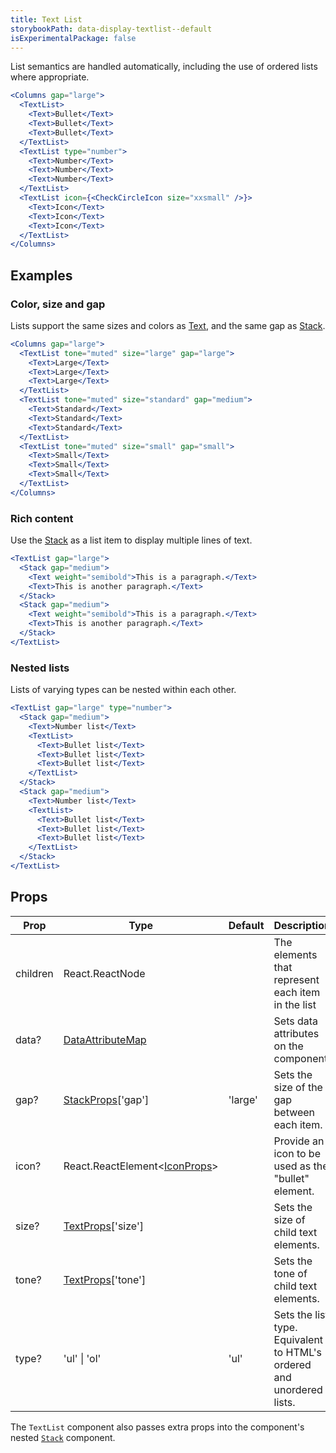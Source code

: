 ```yaml
---
title: Text List
storybookPath: data-display-textlist--default
isExperimentalPackage: false
---
```


List semantics are handled automatically, including the use of ordered lists
where appropriate.

```jsx live
<Columns gap="large">
  <TextList>
    <Text>Bullet</Text>
    <Text>Bullet</Text>
    <Text>Bullet</Text>
  </TextList>
  <TextList type="number">
    <Text>Number</Text>
    <Text>Number</Text>
    <Text>Number</Text>
  </TextList>
  <TextList icon={<CheckCircleIcon size="xxsmall" />}>
    <Text>Icon</Text>
    <Text>Icon</Text>
    <Text>Icon</Text>
  </TextList>
</Columns>
```

## Examples

### Color, size and gap

Lists support the same sizes and colors as [Text](/package/text), and the same
gap as [Stack](/package/stack).

```jsx live
<Columns gap="large">
  <TextList tone="muted" size="large" gap="large">
    <Text>Large</Text>
    <Text>Large</Text>
    <Text>Large</Text>
  </TextList>
  <TextList tone="muted" size="standard" gap="medium">
    <Text>Standard</Text>
    <Text>Standard</Text>
    <Text>Standard</Text>
  </TextList>
  <TextList tone="muted" size="small" gap="small">
    <Text>Small</Text>
    <Text>Small</Text>
    <Text>Small</Text>
  </TextList>
</Columns>
```

### Rich content

Use the [Stack](/package/stack) as a list item to display multiple lines of
text.

```jsx live
<TextList gap="large">
  <Stack gap="medium">
    <Text weight="semibold">This is a paragraph.</Text>
    <Text>This is another paragraph.</Text>
  </Stack>
  <Stack gap="medium">
    <Text weight="semibold">This is a paragraph.</Text>
    <Text>This is another paragraph.</Text>
  </Stack>
</TextList>
```

### Nested lists

Lists of varying types can be nested within each other.

```jsx live
<TextList gap="large" type="number">
  <Stack gap="medium">
    <Text>Number list</Text>
    <TextList>
      <Text>Bullet list</Text>
      <Text>Bullet list</Text>
      <Text>Bullet list</Text>
    </TextList>
  </Stack>
  <Stack gap="medium">
    <Text>Number list</Text>
    <TextList>
      <Text>Bullet list</Text>
      <Text>Bullet list</Text>
      <Text>Bullet list</Text>
    </TextList>
  </Stack>
</TextList>
```

## Props

| Prop     | Type                                            | Default | Description                                                           |
| -------- | ----------------------------------------------- | ------- | --------------------------------------------------------------------- |
| children | React.ReactNode                                 |         | The elements that represent each item in the list                     |
| data?    | [DataAttributeMap][data-attribute-map]          |         | Sets data attributes on the component.                                |
| gap?     | [StackProps][stack-props]['gap']                | 'large' | Sets the size of the gap between each item.                           |
| icon?    | React.ReactElement\<[IconProps](/package/icon)> |         | Provide an icon to be used as the "bullet" element.                   |
| size?    | [TextProps][text-props]['size']                 |         | Sets the size of child text elements.                                 |
| tone?    | [TextProps][text-props]['tone']                 |         | Sets the tone of child text elements.                                 |
| type?    | 'ul' \| 'ol'                                    | 'ul'    | Sets the list type. Equivalent to HTML's ordered and unordered lists. |

The `TextList` component also passes extra props into the component's nested
[`Stack`](/package/stack) component.

[data-attribute-map]:
  https://github.com/brighte-labs/spark-web/blob/e7f6f4285b4cfd876312cc89fbdd094039aa239a/packages/utils/src/internal/buildDataAttributes.ts#L1
[stack-props]: /package/stack
[text-props]: /package/text
